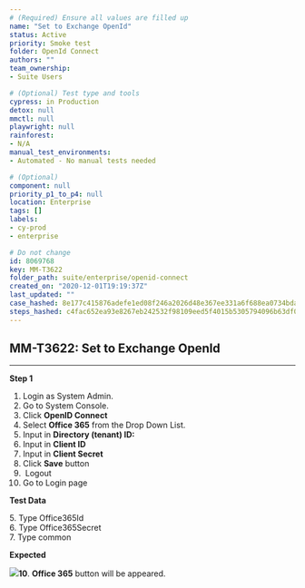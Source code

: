 ```yaml
---
# (Required) Ensure all values are filled up
name: "Set to Exchange OpenId"
status: Active
priority: Smoke test
folder: OpenId Connect
authors: ""
team_ownership: 
- Suite Users

# (Optional) Test type and tools
cypress: in Production
detox: null
mmctl: null
playwright: null
rainforest: 
- N/A
manual_test_environments: 
- Automated - No manual tests needed

# (Optional)
component: null
priority_p1_to_p4: null
location: Enterprise
tags: []
labels: 
- cy-prod
- enterprise

# Do not change
id: 8069768
key: MM-T3622
folder_path: suite/enterprise/openid-connect
created_on: "2020-12-01T19:19:37Z"
last_updated: ""
case_hashed: 8e177c415876adefe1ed08f246a2026d48e367ee331a6f688ea0734bda6ef42775d67c99e78905713c201df0f7c71f06
steps_hashed: c4fac652ea93e8267eb242532f98109eed5f4015b5305794096b63df025cdc70ae39046f2feb3707fe9f3397e41d5c52
---
```


## MM-T3622: Set to Exchange OpenId

---

**Step 1**

1. Login as System Admin.
2. Go to System Console.
3. Click **OpenID Connect**
4. Select **Office 365** from the Drop Down List.
5. Input in **Directory (tenant) ID:**
6. Input in **Client ID**
7. Input in **Client Secret**
8. Click **Save** button
9.  Logout
10. Go to Login page

**Test Data**

5\. Type Office365Id\
6\. Type Office365Secret\
7\. Type common

**Expected**

**![](https://smartbear-tm4j-prod-us-west-2-attachment-rich-text.s3.us-west-2.amazonaws.com/embedded-f3277290f945470c4add5d21ef3dc7ca7b74388fc7152bfb6b99ae58c66a95a8-1606900770346-Screenshot+from+2020-12-02+04-02-57.png)10**. **Office 365** button will be appeared.
